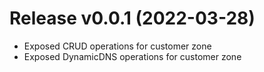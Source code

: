 # Release v0.0.1 (2022-03-28)
- Exposed CRUD operations for customer zone
- Exposed DynamicDNS operations for customer zone